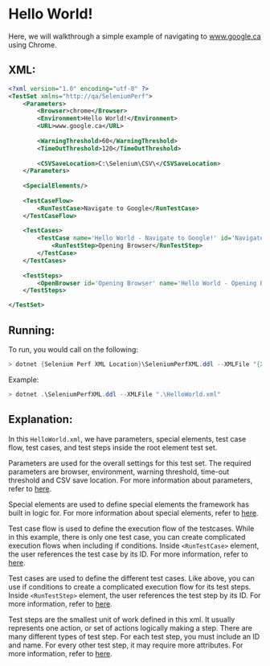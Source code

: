 # Hello World!
Here, we will walkthrough a simple example of navigating to www.google.ca using Chrome.

## XML:
```XML
<?xml version="1.0" encoding="utf-8" ?>
<TestSet xmlns="http://qa/SeleniumPerf">
	<Parameters>
		<Browser>chrome</Browser>
		<Environment>Hello World!</Environment>
		<URL>www.google.ca</URL>
				
		<WarningThreshold>60</WarningThreshold>
		<TimeOutThreshold>120</TimeOutThreshold>
		
		<CSVSaveLocation>C:\Selenium\CSV\</CSVSaveLocation>
	</Parameters>
	
	<SpecialElements/>
	
	<TestCaseFlow>
		<RunTestCase>Navigate to Google</RunTestCase>
	</TestCaseFlow>
	
	<TestCases>
		<TestCase name='Hello World - Navigate to Google!' id='Navigate to Google'>
			<RunTestStep>Opening Browser</RunTestStep>
		</TestCase>
	</TestCases>
	
	<TestSteps>
		<OpenBrowser id='Opening Browser' name='Hello World - Opening Browser'/>					 
	</TestSteps>

</TestSet>

```

## Running: 
To run, you would call on the following:
```PowerShell
> dotnet {Selenium Perf XML Location}\SeleniumPerfXML.ddl --XMLFile "{XML File Location}"
```

Example:
```PowerShell
> dotnet .\SeleniumPerfXML.ddl --XMLFile ".\HelloWorld.xml"
```


## Explanation: 
In this `HelloWorld.xml`, we have parameters, special elements, test case flow, test cases, and test steps inside the root element test set. 

Parameters are used for the overall settings for this test set. The required parameters are browser, environment, warning threshold, time-out threshold and CSV save location. For more information about parameters, refer to [here](/Documentation/Parameters.md). 

Special elements are used to define special elements the framework has built in logic for. For more information about special elements, refer to [here](/Documentation/SpecialElements.md).

Test case flow is used to define the execution flow of the testcases. While in this example, there is only one test case, you can create complicated execution flows when including if conditions. Inside `<RunTestCase>` element, the user references the test case by its ID. For more information, refer to [here](/Documentation/TestCaseFlow.md).

Test cases are used to define the different test cases. Like above, you can use if conditions to create a complicated execution flow for its test steps. Inside `<RunTestStep>` element, the user references the test step by its ID. For more information, refer to [here](/Documentation/TestCases.md).

Test steps are the smallest unit of work defined in this xml. It usually represents one action, or set of actions logically making a step. There are many different types of test step. For each test step, you must include an ID and name. For every other test step, it may require more attributes. For more information, refer to [here](/Documentation/TestSteps.md).

